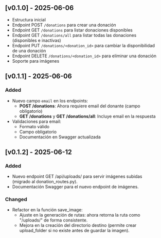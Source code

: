 ## [v0.1.0] - 2025-06-06
- Estructura inicial
- Endpoint POST `/donations` para crear una donación
- Endpoint GET `/donations` para listar donaciones disponibles
- Endpoint GET `/donations/all` para listar todas las donaciones (disponibles e inactivas)
- Endpoint PUT `/donations/<donation_id>` para cambiar la disponibilidad de una donación
- Endpoint DELETE `/donations/<donation_id>` para eliminar una donación
- Soporte para imágenes

## [v0.1.1] - 2025-06-06
### Added
- Nuevo campo `email` en los endpoints:
  - **POST /donations**: Ahora requiere email del donante (campo obligatorio)
  - **GET /donations** y **GET /donations/all**: Incluye email en la respuesta
- Validaciones para email:
  - Formato válido
  - Campo obligatorio
  - Documentación en Swagger actualizada


## [v0.1.2] - 2025-06-12
### Added
- Nuevo endpoint GET /api/uploads/<filename> para servir imágenes subidas (migrado al donation_routes.py).
- Documentación Swagger para el nuevo endpoint de imágenes.

### Changed
- Refactor en la función save_image:
  - Ajuste en la generación de rutas: ahora retorna la ruta como "/uploads/<filename>" de forma consistente.
  - Mejora en la creación del directorio destino (permite crear upload_folder si no existe antes de guardar la imagen).